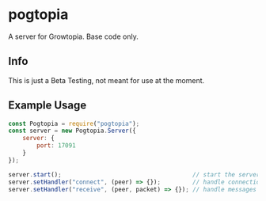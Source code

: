 # pogtopia
 A server for Growtopia. Base code only.

## Info
This is just a Beta Testing, not meant for use at the moment.

## Example Usage
```js
const Pogtopia = require("pogtopia");
const server = new Pogtopia.Server({
	server: {
		port: 17091
	}
});

server.start();										// start the server
server.setHandler("connect", (peer) => {});			// handle connections
server.setHandler("receive", (peer, packet) => {});	// handle messages received
```